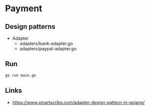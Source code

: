 
# Payment

## Design patterns

- Adapter
    - adapters/bank-adapter.go
    - adapters/paypal-adapter.go

## Run

```bash
go run main.go
```

## Links

- https://www.smartscribs.com/adapter-design-pattern-in-golang/
